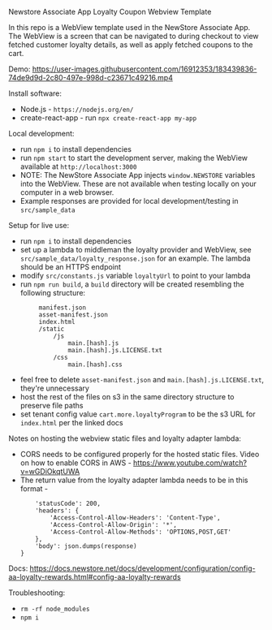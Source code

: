 Newstore Associate App Loyalty Coupon Webview Template

In this repo is a WebView template used in the NewStore Associate App. The WebView is a screen that can be navigated to during checkout to view fetched customer loyalty details, as well as apply fetched coupons to the cart. 

Demo:
https://user-images.githubusercontent.com/16912353/183439836-74de9d9d-2c80-497e-998d-c23671c49216.mp4

Install software:
- Node.js - `https://nodejs.org/en/`
- create-react-app - run `npx create-react-app my-app`

Local development:
- run `npm i` to install dependencies
- run `npm start` to start the development server, making the WebView available at `http://localhost:3000`
- NOTE: The NewStore Associate App injects `window.NEWSTORE` variables into the WebView. These are not available when testing locally on your computer in a web browser.
- Example responses are provided for local development/testing in `src/sample_data`

Setup for live use:
- run `npm i` to install dependencies
- set up a lambda to middleman the loyalty provider and WebView, see `src/sample_data/loyalty_response.json` for an example. The lambda should be an HTTPS endpoint
- modify `src/constants.js` variable `loyaltyUrl` to point to your lambda
- run `npm run build`, a `build` directory will be created resembling the following structure:
   ```/build
        manifest.json
        asset-manifest.json
        index.html
        /static
            /js
                main.[hash].js
                main.[hash].js.LICENSE.txt
            /css
                main.[hash].css
    ```
- feel free to delete `asset-manifest.json` and `main.[hash].js.LICENSE.txt`, they're unnecessary
- host the rest of the files on s3 in the same directory structure to preserve file paths
- set tenant config value `cart.more.loyaltyProgram` to be the s3 URL for `index.html` per the linked docs

Notes on hosting the webview static files and loyalty adapter lambda:
- CORS needs to be configured properly for the hosted static files. Video on how to enable CORS in AWS - https://www.youtube.com/watch?v=wGDiOkqtUWA
- The return value from the loyalty adapter lambda needs to be in this format -
    ```return {
        'statusCode': 200,
        'headers': {
            'Access-Control-Allow-Headers': 'Content-Type',
            'Access-Control-Allow-Origin': '*',
            'Access-Control-Allow-Methods': 'OPTIONS,POST,GET'
        },
        'body': json.dumps(response)
    }
    ```

Docs: https://docs.newstore.net/docs/development/configuration/config-aa-loyalty-rewards.html#config-aa-loyalty-rewards

Troubleshooting:
- `rm -rf node_modules`
- `npm i`